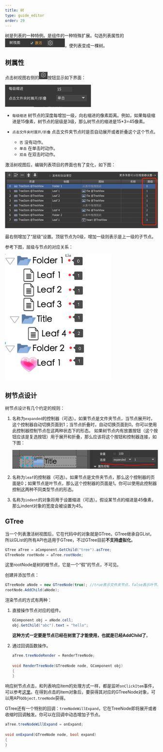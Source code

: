 ```yaml
---
title: 树
type: guide_editor
order: 29
---
```


树是列表的一种特例。是组件的一种特殊扩展。勾选列表属性的![](../../images/QQ20191212-104005.png)，使列表变成一棵树。

## 树属性

点击树视图右侧的![](../../images/QQ20191211-161858.png)按钮显示如下界面：

![](../../images/QQ20191212-105754.png)

- `每级缩进` 树节点的深度每增加一级，向右缩进的像素距离。例如，如果每级缩进是15像素，树节点的层级是3级，那么树节点的缩进是15*3=45像素。
  
- `点击文件夹时展开/折叠` 点击文件夹节点时是否自动展开或者折叠这个这个节点。
  - `否` 没有动作。
  - `单击` 在单击时动作。
  - `双击` 在双击时动作。

激活树视图后，编辑列表项目的界面也有了变化，如下图：

![](../../images/QQ20191212-112139.png)

最右侧增加了“层级”设置。顶层节点为0级，增加一级则表示是上一级的子节点。

参考下图，层级与节点的对应关系：

![](../../images/QQ20191212-112117.png)

## 树节点设计

树节点设计有几个约定的规则：

1. 名称为`expanded`的控制器（可选）。如果节点是文件夹节点，当节点展开时，这个控制器自动切换页面到1；当节点折叠时，自动切换页面到0。你可以使用此控制器控制节点在这两种状态下的形态。
   如果树节点内有放置按钮（这个按钮应该是复选按钮）用于展开和折叠，那么应该将这个按钮和控制器连接，如下图：

   ![](../../images/QQ20191212-114818.png)

2. 名称为`leaf`的控制器（可选）。如果节点是文件夹节点，那么这个控制器的页面是0；如果节点是叶节点，那么这个控制器的页面是1。你可以使用此控制器控制这两种不同类型节点的形态。

3. 名称为`indent`的对象将用于设置缩进（可选）。假设某节点的缩进是45像素，那么indent对象的宽度会被设置为45。

## GTree

当一个列表激活树视图后，它在代码中的对象就是GTree。GTree继承自GList，所以GList的所有API也适用于GTree，不过GTree目前**不支持虚拟化**。

```csharp
GTree aTree = aComponent.GetChild("tree").asTree;
GTreeNode rootNode = aTree.rootNode;
```

这里rootNode是树的根节点，它是一个“假”的节点，不可见。

创建并添加节点：

```csharp
GTreeNode aNode = new GTreeNode(true); //true表示文件夹节点，false表示叶节点
rootNode.AddChild(aNode);
```

渲染节点的方式有两种：

1. 直接操作节点对应的组件。
    ```csharp
    GComponent obj = aNode.cell;
    obj.GetChild("abc").text = "hello";
    ```
    **这种方式一定要是节点已经在树里了才能使用，也就是已经AddChild了**。

2. 通过回调函数操作。
    ```csharp
    aTree.treeNodeRender = RenderTreeNode;

    void RenderTreeNode(GTreeNode node, GComponent obj)
    {
    }
    ```

响应树节点点击，和列表响应item的处理方式一样，都是监听`onClickItem`事件，可以参考[这里](list.html#事件)。在得到点击的item对象后，要获得其对应的GTreeNode对象，可以用API`GObject.treeNode`获得。

GTree还有一个特别的回调：`treeNodeWillExpand`，它在TreeNode即将展开或者收缩时回调触发。你可以在回调中动态增加子节点。

```csharp
aTree.treeNodeWillExpand = onExpand;

void onExpand(GTreeNode node, bool expand)
{
}
```

